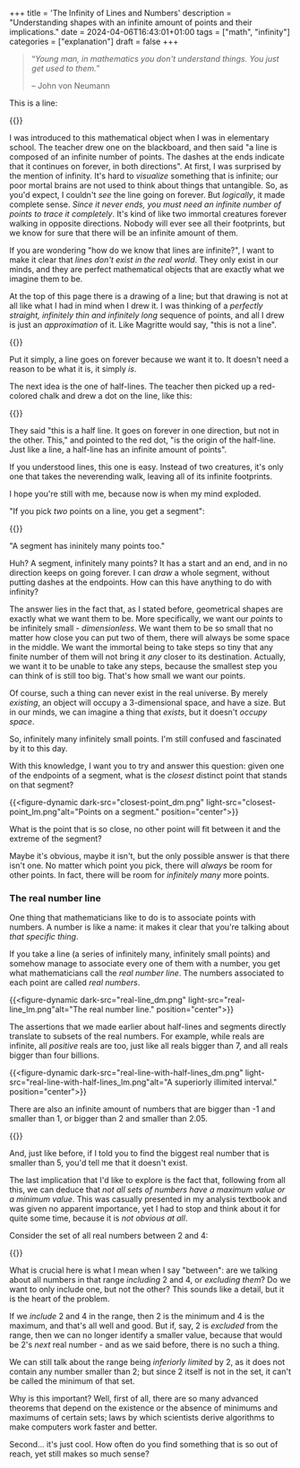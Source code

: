 +++
title = 'The Infinity of Lines and Numbers'
description = "Understanding shapes with an infinite amount of points and their implications."
date = 2024-04-06T16:43:01+01:00
tags = ["math", "infinity"]
categories = ["explanation"]
draft = false
+++

> “_Young man, in mathematics you don't understand things. You just get used to them._”
>
> – John von Neumann

This is a line:

{{<figure-dynamic dark-src="line_dm.png" light-src="line_lm.png" alt="A line." position="center">}}

I was introduced to this mathematical object when I was in elementary school. The teacher drew one on the blackboard, and then said "a line is composed of an infinite number of points. The dashes at the ends indicate that it continues on forever, in both directions".
At first, I was surprised by the mention of infinity. It's hard to _visualize_ something that is infinite; our poor mortal brains are not used to think about things that untangible. So, as you'd expect, I couldn't _see_ the line going on forever.
But _logically_, it made complete sense. _Since it never ends, you must need an infinite number of points to trace it completely_. It's kind of like two immortal creatures forever walking in opposite directions. Nobody will ever see all their footprints, but we know for sure that there will be an infinite amount of them.

If you are wondering "how do we know that lines are infinite?", I want to make it clear that _lines don't exist in the real world_. They only exist in our minds, and they are perfect mathematical objects that are exactly what we imagine them to be.

At the top of this page there is a drawing of a line; but that drawing is not at all like what I had in mind when I drew it. I was thinking of a _perfectly straight, infinitely thin and infinitely long_ sequence of points, and all I drew is just an _approximation_ of it. Like Magritte would say, "this is not a line".

{{<figure-dynamic dark-src="ceci_dm.png" light-src="ceci_lm.png" alt="Ceci n'est pas une ligne." position="center">}}

Put it simply, a line goes on forever because we want it to. It doesn't need a reason to be what it is, it simply _is_.

The next idea is the one of half-lines. The teacher then picked up a red-colored chalk and drew a dot on the line, like this:

{{<figure-dynamic dark-src="half-line_dm.png" light-src="half-line_lm.png" alt="A half-line." position="center">}}

They said "this is a half line. It goes on forever in one direction, but not in the other. This," and pointed to the red dot, "is the origin of the half-line. Just like a line, a half-line has an infinite amount of points".

If you understood lines, this one is easy. Instead of two creatures, it's only one that takes the neverending walk, leaving all of its infinite footprints.

I hope you're still with me, because now is when my mind exploded.

"If you pick _two_ points on a line, you get a segment":

{{<figure-dynamic dark-src="segment_dm.png" light-src="segment_lm.png" alt="A segment." position="center">}}

"A segment has ininitely many points too."

Huh? A segment, infinitely many points? It has a start and an end, and in no direction keeps on going forever. I can _draw_ a whole segment, without putting dashes at the endpoints. How can this have anything to do with infinity?

The answer lies in the fact that, as I stated before, geometrical shapes are exactly what we want them to be. More specifically, we want our _points_ to be infinitely small - _dimensionless_. We want them to be so small that no matter how close you can put two of them, there will always be some space in the middle. We want the immortal being to take steps so tiny that any finite number of them will not bring it _any_ closer to its destination. Actually, we want it to be unable to take any steps, because the smallest step you can think of is still too big. That's how small we want our points.

Of course, such a thing can never exist in the real universe. By merely _existing_, an object will occupy a 3-dimensional space, and have a size. But in our minds, we can imagine a thing that _exists_, but it doesn't _occupy space_.

So, infinitely many infinitely small points. I'm still confused and fascinated by it to this day.

With this knowledge, I want you to try and answer this question: given one of the endpoints of a segment, what is the _closest_ distinct point that stands on that segment?

{{<figure-dynamic dark-src="closest-point_dm.png" light-src="closest-point_lm.png"alt="Points on a segment." position="center">}}

What is the point that is so close, no other point will fit between it and the extreme of the segment?

Maybe it's obvious, maybe it isn't, but the only possible answer is that there isn't one. No matter which point you pick, there will _always_ be room for other points. In fact, there will be room for _infinitely many_ more points.

### The real number line

One thing that mathematicians like to do is to associate points with numbers. A number is like a name: it makes it clear that you're talking about _that specific thing_.

If you take a line (a series of infinitely many, infinitely small points) and somehow manage to associate every one of them with a number, you get what mathematicians call the _real number line_. The numbers associated to each point are called _real numbers_.

{{<figure-dynamic dark-src="real-line_dm.png" light-src="real-line_lm.png"alt="The real number line." position="center">}}

The assertions that we made earlier about half-lines and segments directly translate to subsets of the real numbers. For example, while reals are infinite, all _positive_ reals are too, just like all reals bigger than 7, and all reals bigger than four billions.

{{<figure-dynamic dark-src="real-line-with-half-lines_dm.png" light-src="real-line-with-half-lines_lm.png"alt="A superiorly illimited interval." position="center">}}

There are also an infinite amount of numbers that are bigger than -1 and smaller than 1, or bigger than 2 and smaller than 2.05.

{{<figure-dynamic dark-src="real-line-with-segments_dm.png" light-src="real-line-with-segments_lm.png" alt="A limited interval." position="center">}}

And, just like before, if I told you to find the biggest real number that is smaller than 5, you'd tell me that it doesn't exist.

The last implication that I'd like to explore is the fact that, following from all this, we can deduce that _not all sets of numbers have a maximum value or a minimum value_. This was casually presented in my analysis textbook and was given no apparent importance, yet I had to stop and think about it for quite some time, because it is _not obvious at all_.

Consider the set of all real numbers between 2 and 4:

{{<figure-dynamic dark-src="real-line-with-2-and-4_dm.png" light-src="real-line-with-2-and-4_lm.png" alt="2 and 4 on the real number line." position="center">}}

What is crucial here is what I mean when I say "between": are we talking about all numbers in that range _including_ 2 and 4, or _excluding them_? Do we want to only include one, but not the other? This sounds like a detail, but it is the heart of the problem.

If we _include_ 2 and 4 in the range, then 2 is the minimum and 4 is the maximum, and that's all well and good. But if, say, 2 is _excluded_ from the range, then we can no longer identify a smaller value, because that would be 2's _next_ real number - and as we said before, there is no such a thing.

We can still talk about the range being _inferiorly limited_ by 2, as it does not contain any number smaller than 2; but since 2 itself is not in the set, it can't be called the minimum of that set.

Why is this important? Well, first of all, there are so many advanced theorems that depend on the existence or the absence of minimums and maximums of certain sets; laws by which scientists derive algorithms to make computers work faster and better.

Second... it's just cool. How often do you find something that is so out of reach, yet still makes so much sense?

